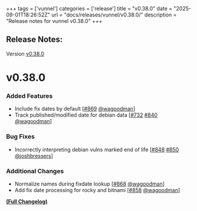 +++
tags = ['vunnel']
categories = ['release']
title = "v0.38.0"
date = "2025-09-01T18:26:52Z"
url = "docs/releases/vunnel/v0.38.0/"
description = "Release notes for vunnel v0.38.0"
+++

## Release Notes:
Version [v0.38.0](https://github.com/anchore/vunnel/releases/tag/v0.38.0)

# v0.38.0

### Added Features

- Include fix dates by default [[#869](https://github.com/anchore/vunnel/pull/869) [@wagoodman](https://github.com/wagoodman)]
- Track published/modified date for debian data [[#732](https://github.com/anchore/vunnel/issues/732) [#840](https://github.com/anchore/vunnel/pull/840) [@wagoodman](https://github.com/wagoodman)]

### Bug Fixes

- Incorrectly interpreting debian vulns marked end of life [[#848](https://github.com/anchore/vunnel/issues/848) [#850](https://github.com/anchore/vunnel/pull/850) [@joshbressers](https://github.com/joshbressers)]

### Additional Changes

- Normalize names during fixdate lookup [[#868](https://github.com/anchore/vunnel/pull/868) [@wagoodman](https://github.com/wagoodman)]
- Add fix date processing for rocky and bitnami [[#858](https://github.com/anchore/vunnel/pull/858) [@wagoodman](https://github.com/wagoodman)]

**[(Full Changelog)](https://github.com/anchore/vunnel/compare/v0.37.0...v0.38.0)**

